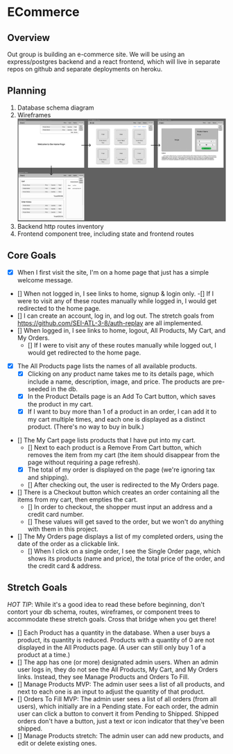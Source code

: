 # ECommerce

## Overview
Out group is building an e-commerce site. We will be using an express/postgres backend and a react frontend, which will live in separate repos on github and separate deployments on heroku.

## Planning
1. Database schema diagram
1. Wireframes
    !['wireframe'](public/wireframe.png)
1. Backend http routes inventory
1. Frontend component tree, including state and frontend routes

## Core Goals
- [x] When I first visit the site, I'm on a home page that just has a simple welcome message.
- [] When not logged in, I see links to home, signup & login only. 
    -[] If I were to visit any of these routes manually while logged in, I would get redirected to the home page.
- [] I can create an account, log in, and log out. The stretch goals from https://github.com/SEI-ATL-3-8/auth-replay are all implemented.
- [] When logged in, I see links to home, logout, All Products, My Cart, and My Orders.
    - [] If I were to visit any of these routes manually while logged out, I would get redirected to the home page.
- [x] The All Products page lists the names of all available products. 
    - [x] Clicking on any product name takes me to its details page, which include a name, description, image, and price. The products are pre-seeded in the db. 
    - [x] In the Product Details page is an Add To Cart button, which saves the product in my cart. 
    - [x] If I want to buy more than 1 of a product in an order, I can add it to my cart multiple times, and each one is displayed as a distinct product. (There's no way to buy in bulk.)
- [] The My Cart page lists products that I have put into my cart. 
    - [] Next to each product is a Remove From Cart button, which removes the item from my cart (the item should disappear from the page without requiring a page refresh). 
    - [x] The total of my order is displayed on the page (we're ignoring tax and shipping). 
    - [] After checking out, the user is redirected to the My Orders page.
- [] There is a Checkout button which creates an order containing all the items from my cart, then empties the cart. 
    - [] In order to checkout, the shopper must input an address and a credit card number. 
    - [] These values will get saved to the order, but we won't do anything with them in this project. 
- [] The My Orders page displays a list of my completed orders, using the date of the order as a clickable link. 
    - [] When I click on a single order, I see the Single Order page, which shows its products (name and price), the total price of the order, and the credit card & address.

## Stretch Goals
*HOT TIP*: While it's a good idea to read these before beginning, don't contort your db schema, routes, wireframes, or component trees to accommodate these stretch goals. Cross that bridge when you get there!
- [] Each Product has a quantity in the database. When a user buys a product, its quantity is reduced. Products with a quantity of 0 are not displayed in the All Products page. (A user can still only buy 1 of a product at a time.)
- [] The app has one (or more) designated admin users. When an admin user logs in, they do not see the All Products, My Cart, and My Orders links. Instead, they see Manage Products and Orders To Fill.
- [] Manage Products MVP: The admin user sees a list of all products, and next to each one is an input to adjust the quantity of that product.
- [] Orders To Fill MVP: The admin user sees a list of all orders (from all users), which initially are in a Pending state. For each order, the admin user can click a button to convert it from Pending to Shipped. Shipped orders don't have a button, just a text or icon indicator that they've been shipped.
- [] Manage Products stretch: The admin user can add new products, and edit or delete existing ones.